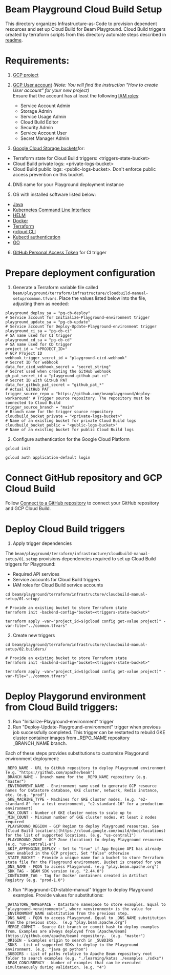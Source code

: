 <!---
    Licensed to the Apache Software Foundation (ASF) under one
    or more contributor license agreements.  See the NOTICE file
    distributed with this work for additional information
    regarding copyright ownership.  The ASF licenses this file
    to you under the Apache License, Version 2.0 (the
    "License"); you may not use this file except in compliance
    with the License.  You may obtain a copy of the License at
      http://www.apache.org/licenses/LICENSE-2.0
    Unless required by applicable law or agreed to in writing,
    software distributed under the License is distributed on an
    "AS IS" BASIS, WITHOUT WARRANTIES OR CONDITIONS OF ANY
    KIND, either express or implied.  See the License for the
    specific language governing permissions and limitations
    under the License.
-->

# Beam Playground Cloud Build Setup

This directory organizes Infrastructure-as-Code to provision dependent resources and set up Cloud Build for Beam Playground.
Cloud Build triggers created by terraform scripts from this directory automate steps described in [readme](https://github.com/apache/beam/blob/master/playground/terraform/README.md).

# Requirements:

1. [GCP project](https://cloud.google.com/resource-manager/docs/creating-managing-projects)

2. [GCP User account](https://cloud.google.com/appengine/docs/standard/access-control?tab=python) _(Note: You will find the instruction "How to create User account" for your new project)_<br>
  Ensure that the account has at least the following [IAM roles](https://cloud.google.com/iam/docs/understanding-roles):
    - Service Account Admin
    - Storage Admin
    - Service Usage Admin
    - Cloud Build Editor
    - Security Admin
    - Service Account User
    - Secret Manager Admin

3. [Google Cloud Storage buckets](https://cloud.google.com/storage/docs/creating-buckets)for:
- Terraform state for Cloud Build triggers: \<triggers-state-bucket\>
- Cloud Build private logs: \<private-logs-bucket\>
- Cloud Build public logs: \<public-logs-bucket\>. Don't enforce public access prevention on this bucket.

4. DNS name for your Playground deployment instance

5. OS with installed software listed below:
- [Java](https://adoptopenjdk.net/)
- [Kubernetes Command Line Interface](https://kubernetes.io/docs/tasks/tools/install-kubectl-linux/)
- [HELM](https://helm.sh/docs/intro/install/)
- [Docker](https://docs.docker.com/engine/install/)
- [Terraform](https://www.terraform.io/downloads)
- [gcloud CLI](https://cloud.google.com/sdk/docs/install-sdk)
- [Kubectl authentication](https://cloud.google.com/blog/products/containers-kubernetes/kubectl-auth-changes-in-gke)
- [GO](https://go.dev/doc/install)

6. [GitHub Personal Access Token](https://docs.github.com/en/authentication/keeping-your-account-and-data-secure/creating-a-personal-access-token) for CI trigger

# Prepare deployment configuration

1. Generate a Terraform variable file called `beam/playground/terraform/infrastructure/cloudbuild-manual-setup/common.tfvars`. Place the values listed below into the file, adjusting them as needed:
```
playground_deploy_sa = "pg-cb-deploy"                                       # Service account for Initialize-Playground-environment trigger
playground_update_sa = "pg-cb-update"                                       # Service account for Deploy-Update-Playground-environment trigger
playground_ci_sa = "pg-cb-ci"                                               # SA name used for CI trigger
playground_cd_sa = "pg-cb-cd"                                               # SA name used for CD trigger
project_id = "<PROJECT_ID>"                                                   # GCP Project ID
webhook_trigger_secret_id = "playground-cicd-webhook"                       # Secret ID for webhook
data_for_cicd_webhook_secret = "secret_string"                              # Secret used when creating the GitHub webhook
gh_pat_secret_id = "playground-github-pat-ci"                               # Secret ID with GitHub PAT
data_for_github_pat_secret = "github_pat_*"                                 # Actual GitHub PAT
trigger_source_repo = "https://github.com/beamplayground/deploy-workaround" # Trigger source repository. The repository must be connected to Cloud Build
trigger_source_branch = "main"                                              # Branch name for the trigger source repository
cloudbuild_bucket_private = "<private-logs-bucket>"                         # Name of an existing bucket for private Cloud Build logs 
cloudbuild_bucket_public = "<public-logs-bucket>"                           # Name of an existing bucket for public Cloud Build logs 
```

2. Configure authentication for the Google Cloud Platform
```
gcloud init
```
```
gcloud auth application-default login
```

# Connect GitHub repository and GCP Cloud Build

Follow [Connect to a GitHub repository](https://cloud.google.com/build/docs/automating-builds/github/connect-repo-github) to connect your GitHub repository and GCP Cloud Build.

# Deploy Cloud Build triggers

1. Apply trigger dependencies

The `beam/playground/terraform/infrastructure/cloudbuild-manual-setup/01.setup` provisions dependencies required to set up Cloud Build triggers for Playground:
- Required API services
- Service accounts for Cloud Build triggers
- IAM roles for Cloud Build service accounts
```
cd beam/playground/terraform/infrastructure/cloudbuild-manual-setup/01.setup/
```
```
# Provide an existing bucket to store Terraform state
terraform init -backend-config="bucket=<triggers-state-bucket>"
```
```
terraform apply -var="project_id=$(gcloud config get-value project)" -var-file="../common.tfvars"
```

2. Create new triggers
```
cd beam/playground/terraform/infrastructure/cloudbuild-manual-setup/02.builders/
```
```
# Provide an existing bucket to store Terraform state
terraform init -backend-config="bucket=<triggers-state-bucket>"
```
```
terraform apply -var="project_id=$(gcloud config get-value project)" -var-file="../common.tfvars"
```

# Deploy Playgorund environment from Cloud Build triggers:
1. Run "Initialize-Playground-environment" trigger
2. Run "Deploy-Update-Playground-environment" trigger when previous job successfully completed. 
This trigger can be restarted to rebuild GKE cluster container images from _REPO_NAME repository _BRANCH_NAME branch.

Each of these steps provides substitutions to customize Playgorund environment deployment:
```
_REPO_NAME - URL to GitHub repository to deploy Playground environment (e.g. "https://github.com/apache/beam")
_BRANCH_NAME - Branch name for the _REPO_NAME repository (e.g. "master")
_ENVIRONMENT_NAME - Environment name used to generate GCP resource names for Datastore database, GKE cluster, network, Redis instance, etc. (e.g. "prod")
_GKE_MACHINE_TYPE - Machines for GKE cluster nodes. (e.g. "e2-standard-8" for a test environment, "c2-standard-16" for a production environment)
_MAX_COUNT - Number of GKE cluster nodes to scale up to
_MIN_COUNT - Minimum number of GKE cluster nodes. At least 2 nodes required
_PLAYGROUND_REGION - GCP Region to deploy Playground resources. See [Cloud Build locations](https://cloud.google.com/build/docs/locations) for the list of supported locations. (e.g. "us-central1")
_PLAYGROUND_ZONE - GCP Zone (location) to deploy Playground resources (e.g. "us-central1-a")
_SKIP_APPENGINE_DEPLOY - Set to "true" if App Engine API has already been enabled in the GCP project. Set "false" otherwise
_STATE_BUCKET - Provide a unique name for a bucket to store Terraform state file for the Playground environment. Bucket is created for you
_DNS_NAME - FQDN to access Playgorund. (e.g "play.beam.apache.org")
_SDK_TAG - BEAM SDK version (e.g. "2.44.0")
_CONTAINER_TAG - Tag for Docker containers created in Artifact Registry (e.g. "prod-1.0")
```

3. Run "Playground-CD-stable-manual" trigger to deploy Playground examples.
Provide values for substitutions:
```
_DATASTORE_NAMESPACE - Datastore namespace to store examples. Equal to "playground-<environment>", where <environment> is the value for  _ENVIRONMENT_NAME substitution from the previous step.
_DNS_NAME - FQDN to access Playgorund. Equal to _DNS_NAME substitution from the previous step.  (e.g "play.beam.apache.org")
_MERGE_COMMIT - Source Git branch or commit hash to deploy examples from. Examples are always deployed from [Apache/Beam](https://github.com/apache/beam) repository.  (e.g. "master")
_ORIGIN - Examples origin to search in _SUBDIRS
_SDKS - List of supported SDKs to deploy to the Playground environment. (e.g. "java go python")
_SUBDIRS - List of paths relative to Apache Beam repository root folder to search examples (e.g. "./learning/katas ./examples ./sdks")
_BEAM_CONCURRENCY - Number of examples that can be executed simultaneously during validation. (e.g. "4")
```

